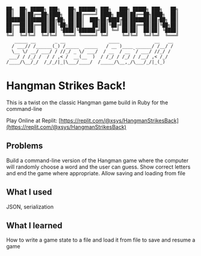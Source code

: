 ```
██╗  ██╗ █████╗ ███╗   ██╗ ██████╗ ███╗   ███╗ █████╗ ███╗   ██╗
██║  ██║██╔══██╗████╗  ██║██╔════╝ ████╗ ████║██╔══██╗████╗  ██║
███████║███████║██╔██╗ ██║██║  ███╗██╔████╔██║███████║██╔██╗ ██║
██╔══██║██╔══██║██║╚██╗██║██║   ██║██║╚██╔╝██║██╔══██║██║╚██╗██║
██║  ██║██║  ██║██║ ╚████║╚██████╔╝██║ ╚═╝ ██║██║  ██║██║ ╚████║
╚═╝  ╚═╝╚═╝  ╚═╝╚═╝  ╚═══╝ ╚═════╝ ╚═╝     ╚═╝╚═╝  ╚═╝╚═╝  ╚═══╝
   _____ __       _ __                ____             __   __
  / ___// /______(_) /_____  _____   / __ )____ ______/ /__/ /
  \__ \/ __/ ___/ / //_/ _ \/ ___/  / __  / __ `/ ___/ //_/ /
 ___/ / /_/ /  / / ,< /  __(__  )  / /_/ / /_/ / /__/ ,< /_/
/____/\__/_/  /_/_/|_|\___/____/  /_____/\__,_/\___/_/|_(_)
```

# Hangman Strikes Back!

This is a twist on the classic Hangman game build in Ruby for the command-line

Play Online at Replit:
[https://replit.com/@xsys/HangmanStrikesBack](https://replit.com/@xsys/HangmanStrikesBack)

## Problems

Build a command-line version of the Hangman game where the computer will randomly choose a word and the user can guess. Show correct letters and end the game where appropriate. Allow saving and loading from file

## What I used

JSON, serialization

## What I learned

How to write a game state to a file and load it from file to save and resume a game

```

```
